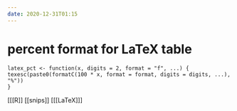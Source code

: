 ```yaml
---
date: 2020-12-31T01:15
---
```


# percent format for LaTeX table
	latex_pct <- function(x, digits = 2, format = "f", ...) {
  	texesc(paste0(formatC(100 * x, format = format, digits = digits, ...), "%"))
	}

[[[R]]
[[snips]]
[[[LaTeX]]]

